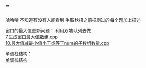 # -
哈哈哈 不知道有没有人能看到
争取秋招之前把刷过的每个题加上描述
 
窗口的最大值更新问题： 利用双端队列去做  
[7.生成窗口最大值数组.cpp](https://github.com/JuniorPan/2018_interview/blob/master/%E7%A8%8B%E5%BA%8F%E5%91%98%E4%BB%A3%E7%A0%81%E9%9D%A2%E8%AF%95%E6%8C%87%E5%8D%97/%E7%AC%AC%201%20%E7%AB%A0%20%E6%A0%88%E5%92%8C%E9%98%9F%E5%88%97/7.%E7%94%9F%E6%88%90%E7%AA%97%E5%8F%A3%E6%9C%80%E5%A4%A7%E5%80%BC%E6%95%B0%E7%BB%84.cpp)  
[10.最大值减最小值小于或等于num的子数组数量.cpp](https://github.com/JuniorPan/2018_interview/blob/master/%E7%A8%8B%E5%BA%8F%E5%91%98%E4%BB%A3%E7%A0%81%E9%9D%A2%E8%AF%95%E6%8C%87%E5%8D%97/%E7%AC%AC%201%20%E7%AB%A0%20%E6%A0%88%E5%92%8C%E9%98%9F%E5%88%97/10.%E6%9C%80%E5%A4%A7%E5%80%BC%E5%87%8F%E6%9C%80%E5%B0%8F%E5%80%BC%E5%B0%8F%E4%BA%8E%E6%88%96%E7%AD%89%E4%BA%8Enum%E7%9A%84%E5%AD%90%E6%95%B0%E7%BB%84%E6%95%B0%E9%87%8F.cpp)
 
 
 
 单调栈结构：  
 [单调栈结构](https://github.com/JuniorPan/2018_interview/blob/master/%E7%BB%8F%E5%85%B8%E7%BB%93%E6%9E%84%E4%B8%8E%E7%AE%97%E6%B3%95%E6%80%BB%E7%BB%93/%E5%8D%95%E8%B0%83%E6%A0%88.cpp)
